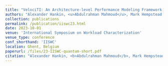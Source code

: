 ```yaml
---
title: "VelociTI: An Architecture-level Performance Modeling Framework for Trapped Ion Quantum Computers"
authors: "Alexander Hankin, <u>Abdulrahman Mahmoud</u>, Mark Hempstead, David Brooks, Gu-Yeon Wei"
collection: publications
permalink: /publication/iiswc23.html
date: 2023-10-01
venue: 'International Symposium on Workload Characterization'
venue_type: conference
conf_shorthand: 'IISWC'
location: Ghent, Belgium
paperurl: /files/23-IISWC-quantum-short.pdf
citation: "Alexander Hankin, <b>Abdulrahman Mahmoud</b>, Mark Hempstead, David Brooks, Gu-Yeon Wei. 2023. &quot;VelociTI: An Architecture-level Performance Modeling Framework for Trapped Ion Quantum Computers,&quot; <i>International Symposium on Workload Characterization (IISWC)</i>, Ghent, Belgium 2023."
---
```

